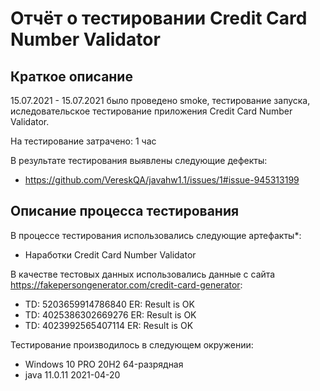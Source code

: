 # Отчёт о тестировании Credit Card Number Validator

## Краткое описание

15.07.2021 - 15.07.2021 было проведено smoke, тестирование запуска, иследовательское тестирование приложения Credit Card Number Validator.

На тестирование затрачено: 1 час

В результате тестирования выявлены следующие дефекты:
* https://github.com/VereskQA/javahw1.1/issues/1#issue-945313199

## Описание процесса тестирования

В процессе тестирования использовались следующие артефакты*:
* Наработки Credit Card Number Validator

В качестве тестовых данных использовались данные с сайта https://fakepersongenerator.com/credit-card-generator:
* TD: 5203659914786840 ER: Result is OK
* TD: 4025386302669276 ER: Result is OK
* TD: 4023992565407114 ER: Result is OK

Тестирование производилось в следующем окружении:
* Windows 10 PRO 20H2 64-разрядная
* java 11.0.11 2021-04-20